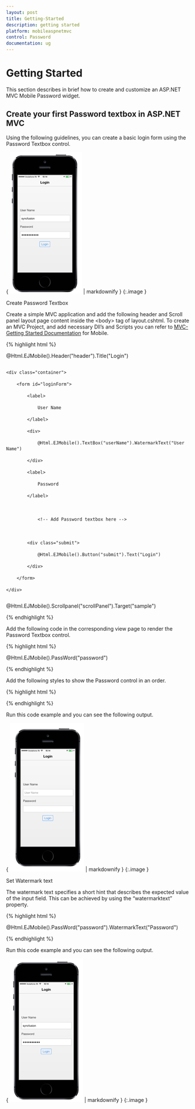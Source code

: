 ```yaml
---
layout: post
title: Getting-Started
description: getting started
platform: mobileaspnetmvc
control: Password
documentation: ug
---
```


# Getting Started

This section describes in brief how to create and customize an ASP.NET MVC Mobile Password widget.

## Create your first Password textbox in ASP.NET MVC

Using the following guidelines, you can create a basic login form using the Password Textbox control.

{ ![](Getting-Started_images/Getting-Started_img1.png) | markdownify }
{:.image }


Create Password Textbox

Create a simple MVC application and add the following header and Scroll panel layout page content inside the &lt;body&gt; tag of layout.cshtml. To create an MVC Project, and add necessary Dll’s and Scripts you can refer to [MVC-Getting Started Documentation](http://help.syncfusion.com/ug/js/index.html) for Mobile.  

{% highlight html %}

<!-- header control -->          

@Html.EJMobile().Header("header").Title("Login")

<div id="sample" class="sample">

    <div class="container">

        <form id="loginForm">

            <label>

                User Name

            </label>

            <div>

                @Html.EJMobile().TextBox("userName").WatermarkText("User Name")                

            </div>

            <label>

                Password

            </label>



                <!-- Add Password textbox here -->



            <div class="submit">

                @Html.EJMobile().Button("submit").Text("Login")

            </div>

        </form>

    </div>

</div>

<!-- ScrollPanel -->
@Html.EJMobile().Scrollpanel("scrollPanel").Target("sample") 



{% endhighlight %}

Add the following code in the corresponding view page to render the Password Textbox control.

{% highlight html %}


<!-- Password textbox -->

<div>
@Html.EJMobile().PassWord("password") 

</div>




{% endhighlight %}

Add the following styles to show the Password control in an order. 

{% highlight html %}

<style>

        .error {

            color: red;

        }



        .sample {

            display: table;

            width: 100%;

        }



        .submit {

            text-align: center;

        }



        form {

            padding: 15px;

        }



        .container {

            display: table-cell;

            vertical-align: middle;

        }

    </style>



{% endhighlight %}

Run this code example and you can see the following output.

{ ![](Getting-Started_images/Getting-Started_img2.png) | markdownify }
{:.image }


Set Watermark text

The watermark text specifies a short hint that describes the expected value of the input field. This can be achieved by using the “watermarktext” property.

{% highlight html %}


@Html.EJMobile().PassWord("password").WatermarkText("Password")




{% endhighlight %}

Run this code example and you can see the following output.

{ ![](Getting-Started_images/Getting-Started_img3.png) | markdownify }
{:.image }


